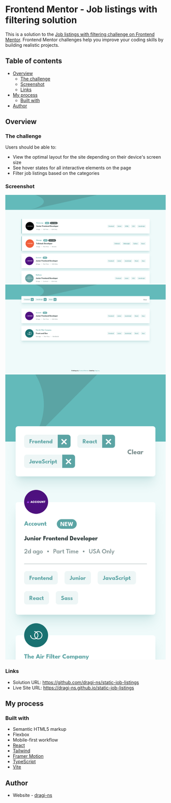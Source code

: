 # Frontend Mentor - Job listings with filtering solution

This is a solution to the [Job listings with filtering challenge on Frontend Mentor](https://www.frontendmentor.io/challenges/job-listings-with-filtering-ivstIPCt). Frontend Mentor challenges help you improve your coding skills by building realistic projects.

## Table of contents

- [Overview](#overview)
  - [The challenge](#the-challenge)
  - [Screenshot](#screenshot)
  - [Links](#links)
- [My process](#my-process)
  - [Built with](#built-with)
- [Author](#author)

## Overview

### The challenge

Users should be able to:

- View the optimal layout for the site depending on their device's screen size
- See hover states for all interactive elements on the page
- Filter job listings based on the categories

### Screenshot

![](./screenshots/desktop.png)
![](./screenshots/desktop-filters.png)
![](./screenshots/mobile.png)

### Links

- Solution URL: https://github.com/dragi-ns/static-job-listings
- Live Site URL: https://dragi-ns.github.io/static-job-listings

## My process

### Built with

- Semantic HTML5 markup
- Flexbox
- Mobile-first workflow
- [React](https://reactjs.org/)
- [Tailwind](https://tailwindcss.com)
- [Framer Motion](https://www.framer.com/motion/)
- [TypeScript](https://www.typescriptlang.org/)
- [Vite](https://vitejs.dev/)

## Author

- Website - [dragi-ns](https://github.com/dragi-ns)
